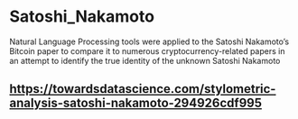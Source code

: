 # Satoshi_Nakamoto
Natural Language Processing tools were applied to the Satoshi Nakamoto’s Bitcoin paper to compare it to numerous cryptocurrency-related papers in an attempt to identify the true identity of the unknown Satoshi Nakamoto


## https://towardsdatascience.com/stylometric-analysis-satoshi-nakamoto-294926cdf995
